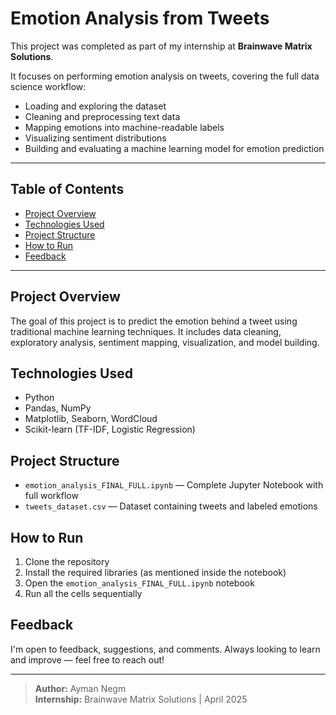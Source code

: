# Emotion Analysis from Tweets

This project was completed as part of my internship at **Brainwave Matrix Solutions**.

It focuses on performing emotion analysis on tweets, covering the full data science workflow:

- Loading and exploring the dataset
- Cleaning and preprocessing text data
- Mapping emotions into machine-readable labels
- Visualizing sentiment distributions
- Building and evaluating a machine learning model for emotion prediction

---

## Table of Contents
- [Project Overview](#project-overview)
- [Technologies Used](#technologies-used)
- [Project Structure](#project-structure)
- [How to Run](#how-to-run)
- [Feedback](#feedback)

---

## Project Overview
The goal of this project is to predict the emotion behind a tweet using traditional machine learning techniques. It includes data cleaning, exploratory analysis, sentiment mapping, visualization, and model building.

## Technologies Used
- Python
- Pandas, NumPy
- Matplotlib, Seaborn, WordCloud
- Scikit-learn (TF-IDF, Logistic Regression)

## Project Structure
- `emotion_analysis_FINAL_FULL.ipynb` — Complete Jupyter Notebook with full workflow
- `tweets_dataset.csv` — Dataset containing tweets and labeled emotions

## How to Run
1. Clone the repository
2. Install the required libraries (as mentioned inside the notebook)
3. Open the `emotion_analysis_FINAL_FULL.ipynb` notebook
4. Run all the cells sequentially

## Feedback
I'm open to feedback, suggestions, and comments. Always looking to learn and improve — feel free to reach out!

---

> **Author:** Ayman Negm  
> **Internship:** Brainwave Matrix Solutions | April 2025
